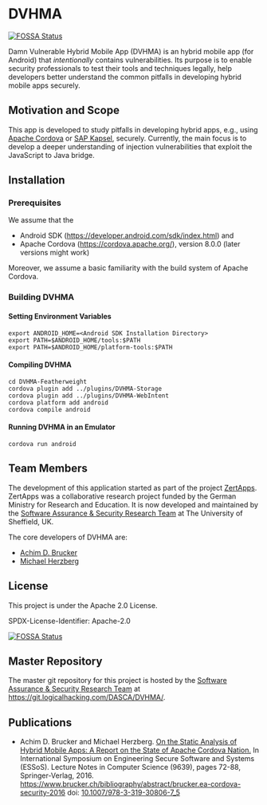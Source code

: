 # DVHMA
[![FOSSA Status](https://app.fossa.com/api/projects/git%2Bgithub.com%2Fvishal-thenge%2FDVHMA.svg?type=shield)](https://app.fossa.com/projects/git%2Bgithub.com%2Fvishal-thenge%2FDVHMA?ref=badge_shield)


Damn Vulnerable Hybrid Mobile App (DVHMA) is an hybrid mobile app (for
Android) that *intentionally* contains vulnerabilities. Its purpose is
to enable security professionals to test their tools and techniques
legally, help developers better understand the common pitfalls in
developing hybrid mobile apps securely.

## Motivation and Scope

This app is developed to study pitfalls in developing hybrid apps,
e.g., using [Apache Cordova](https://cordova.apache.org/) or
[SAP Kapsel](https://blogs.sap.com/2013/10/21/an-introduction-to-smp-kapsel/),
securely. Currently, the main focus is to develop a deeper
understanding of injection vulnerabilities that exploit the JavaScript
to Java bridge.

## Installation

### Prerequisites

We assume that the

* Android SDK (https://developer.android.com/sdk/index.html) and 
* Apache Cordova (https://cordova.apache.org/), version 8.0.0 (later
  versions might work) 

Moreover, we assume a basic familiarity with the build system of 
Apache Cordova.

### Building DVHMA

#### Setting Environment Variables

    export ANDROID_HOME=<Android SDK Installation Directory>
    export PATH=$ANDROID_HOME/tools:$PATH
    export PATH=$ANDROID_HOME/platform-tools:$PATH

#### Compiling DVHMA

    cd DVHMA-Featherweight
    cordova plugin add ../plugins/DVHMA-Storage
    cordova plugin add ../plugins/DVHMA-WebIntent 
    cordova platform add android
    cordova compile android

#### Running DVHMA in an Emulator

    cordova run android 

## Team Members

The development of this application started as part of the project 
[ZertApps](http://www.zertapps.de). ZertApps was a collaborative 
research project funded by the German Ministry for Research and 
Education. It is now developed and maintained by the [Software 
Assurance & Security Research Team](https://logicalhacking.com) 
at The University of Sheffield, UK. 

The core developers of DVHMA are:
* [Achim D. Brucker](http://www.brucker.ch/)
* [Michael Herzberg](http://www.dcs.shef.ac.uk/cgi-bin/makeperson?M.Herzberg)

## License

This project is under the Apache 2.0 License. 

SPDX-License-Identifier: Apache-2.0


[![FOSSA Status](https://app.fossa.com/api/projects/git%2Bgithub.com%2Fvishal-thenge%2FDVHMA.svg?type=large)](https://app.fossa.com/projects/git%2Bgithub.com%2Fvishal-thenge%2FDVHMA?ref=badge_large)

## Master Repository

The master git repository for this project is hosted by the [Software
Assurance & Security Research Team](https://logicalhacking.com) at
<https://git.logicalhacking.com/DASCA/DVHMA/>.

## Publications

* Achim D. Brucker and Michael Herzberg. [On the Static Analysis of
  Hybrid Mobile Apps: A Report on the State of Apache Cordova
  Nation.](https://www.brucker.ch/bibliography/download/2016/brucker.ea-cordova-security-2016.pdf)
  In International Symposium on Engineering Secure Software
  and Systems (ESSoS). Lecture Notes in Computer Science (9639), pages
  72-88, Springer-Verlag, 2016.
  https://www.brucker.ch/bibliography/abstract/brucker.ea-cordova-security-2016
  doi: [10.1007/978-3-319-30806-7_5](http://dx.doi.org/10.1007/978-3-319-30806-7_5)